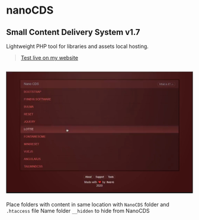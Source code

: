 # nanoCDS
## Small Content Delivery System v1.7
Lightweight PHP tool for libraries and assets local hosting.

> [Test live on my website](https://dev.fhnb.ru/assets/)

![Preview image](/preview.jpg)
---
Place folders with content in same location with `NanoCDS` folder and `.htaccess` file
Name folder `__hidden` to hide from NanoCDS
